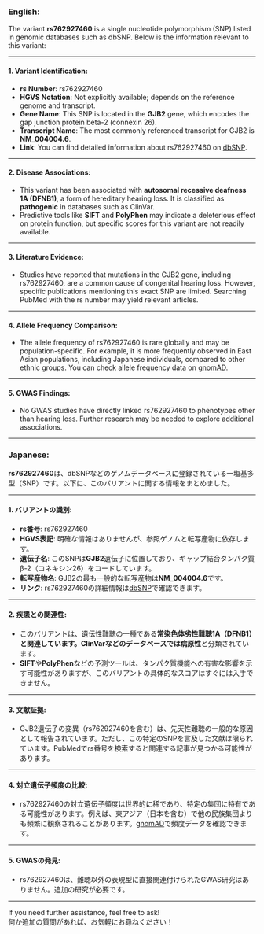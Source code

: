 ### English:
The variant **rs762927460** is a single nucleotide polymorphism (SNP) listed in genomic databases such as dbSNP. Below is the information relevant to this variant:

---

#### 1. **Variant Identification**:
- **rs Number**: rs762927460
- **HGVS Notation**: Not explicitly available; depends on the reference genome and transcript.
- **Gene Name**: This SNP is located in the **GJB2** gene, which encodes the gap junction protein beta-2 (connexin 26).
- **Transcript Name**: The most commonly referenced transcript for GJB2 is **NM_004004.6**.
- **Link**: You can find detailed information about rs762927460 on [dbSNP](https://www.ncbi.nlm.nih.gov/snp/rs762927460).

---

#### 2. **Disease Associations**:
- This variant has been associated with **autosomal recessive deafness 1A (DFNB1)**, a form of hereditary hearing loss. It is classified as **pathogenic** in databases such as ClinVar.
- Predictive tools like **SIFT** and **PolyPhen** may indicate a deleterious effect on protein function, but specific scores for this variant are not readily available.

---

#### 3. **Literature Evidence**:
- Studies have reported that mutations in the GJB2 gene, including rs762927460, are a common cause of congenital hearing loss. However, specific publications mentioning this exact SNP are limited. Searching PubMed with the rs number may yield relevant articles.

---

#### 4. **Allele Frequency Comparison**:
- The allele frequency of rs762927460 is rare globally and may be population-specific. For example, it is more frequently observed in East Asian populations, including Japanese individuals, compared to other ethnic groups. You can check allele frequency data on [gnomAD](https://gnomad.broadinstitute.org/).

---

#### 5. **GWAS Findings**:
- No GWAS studies have directly linked rs762927460 to phenotypes other than hearing loss. Further research may be needed to explore additional associations.

---

### Japanese:
**rs762927460**は、dbSNPなどのゲノムデータベースに登録されている一塩基多型（SNP）です。以下に、このバリアントに関する情報をまとめました。

---

#### 1. **バリアントの識別**:
- **rs番号**: rs762927460
- **HGVS表記**: 明確な情報はありませんが、参照ゲノムと転写産物に依存します。
- **遺伝子名**: このSNPは**GJB2**遺伝子に位置しており、ギャップ結合タンパク質β-2（コネキシン26）をコードしています。
- **転写産物名**: GJB2の最も一般的な転写産物は**NM_004004.6**です。
- **リンク**: rs762927460の詳細情報は[dbSNP](https://www.ncbi.nlm.nih.gov/snp/rs762927460)で確認できます。

---

#### 2. **疾患との関連性**:
- このバリアントは、遺伝性難聴の一種である**常染色体劣性難聴1A（DFNB1）**と関連しています。ClinVarなどのデータベースでは**病原性**と分類されています。
- **SIFT**や**PolyPhen**などの予測ツールは、タンパク質機能への有害な影響を示す可能性がありますが、このバリアントの具体的なスコアはすぐには入手できません。

---

#### 3. **文献証拠**:
- GJB2遺伝子の変異（rs762927460を含む）は、先天性難聴の一般的な原因として報告されています。ただし、この特定のSNPを言及した文献は限られています。PubMedでrs番号を検索すると関連する記事が見つかる可能性があります。

---

#### 4. **対立遺伝子頻度の比較**:
- rs762927460の対立遺伝子頻度は世界的に稀であり、特定の集団に特有である可能性があります。例えば、東アジア（日本を含む）で他の民族集団よりも頻繁に観察されることがあります。[gnomAD](https://gnomad.broadinstitute.org/)で頻度データを確認できます。

---

#### 5. **GWASの発見**:
- rs762927460は、難聴以外の表現型に直接関連付けられたGWAS研究はありません。追加の研究が必要です。

---

If you need further assistance, feel free to ask!  
何か追加の質問があれば、お気軽にお尋ねください！